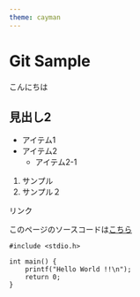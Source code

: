 ```yaml
---
theme: cayman
---
```


# Git Sample

こんにちは

## 見出し2

- アイテム1
- アイテム2
  - アイテム2-1

1. サンプル
2. サンプル２

リンク

このページのソースコードは[こちら](https://github.com/newgitbook/gitbook-sample)

```
#include <stdio.h>

int main() {
    printf("Hello World !!\n");
    return 0;
}
```
